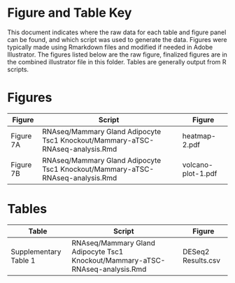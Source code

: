 Figure and Table Key
====================

This document indicates where the raw data for each table and figure panel can be found, and which script was used to generate the data.  Figures were typically made using Rmarkdown files and modified if needed in Adobe Illustrator.  The figures listed below are the raw figure, finalized figures are in the combined illustrator file in this folder.  Tables are generally output from R scripts.

# Figures

| Figure | Script | Figure |
| ------ | ------ | ------ |
| Figure 7A | RNAseq/Mammary Gland Adipocyte Tsc1 Knockout/Mammary-aTSC-RNAseq-analysis.Rmd | heatmap-2.pdf |
| Figure 7B | RNAseq/Mammary Gland Adipocyte Tsc1 Knockout/Mammary-aTSC-RNAseq-analysis.Rmd | volcano-plot-1.pdf |

# Tables 

| Table | Script | Figure |
| ------ | ------ | ------ |
| Supplementary Table 1 | RNAseq/Mammary Gland Adipocyte Tsc1 Knockout/Mammary-aTSC-RNAseq-analysis.Rmd | DESeq2 Results.csv|